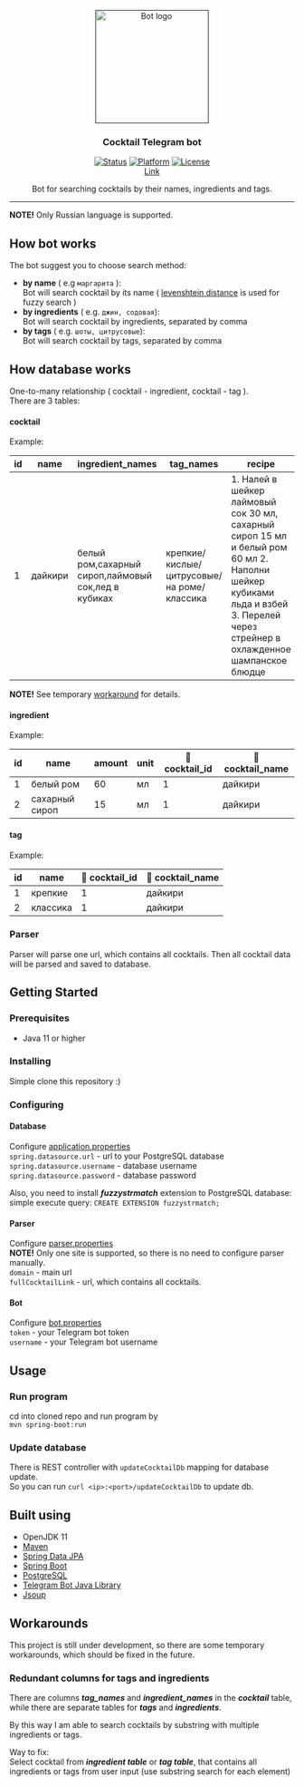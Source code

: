 <p align="center">
  <a href="" rel="noopener">
 <img width=200px height=200px src="https://i.imgur.com/RaZ0VEh.png" alt="Bot logo"></a>
</p>
<h3 align="center">Cocktail Telegram bot</h3> 

<div align="center">  

[![Status](https://img.shields.io/badge/status-active-success.svg)]()
[![Platform](https://img.shields.io/badge/platform-Telegram-blue.svg)](https://t.me/CocktailSearchBot)
[![License](https://img.shields.io/badge/license-MIT-yellow.svg)](/LICENSE.md)  
[Link](https://t.me/CocktailSearchBot)

</div>

<p align="center"> Bot for searching cocktails by their names, ingredients and tags. 
    <br> 
</p>

---

 
**NOTE!** Only Russian language is supported.


## How bot works
The bot suggest you to choose search method:
- **by name** ( e.g `маргарита` ):   
Bot will search cocktail by its name ( [levenshtein distance](https://en.wikipedia.org/wiki/Levenshtein_distance) is used for fuzzy search ) 
- **by ingredients** ( e.g. `джин, содовая`):  
Bot will search cocktail by ingredients, separated by comma 
- **by tags** ( e.g. `шоты, цитрусовые`):  
Bot will search cocktail by tags, separated by comma

## How database works
One-to-many relationship ( cocktail - ingredient, cocktail - tag ).  
There are 3 tables: 
#### cocktail
Example: 

| id  | name    | ingredient_names                                    | tag_names                                  | recipe                                                                                                                                                                         |
|-----|---------|-----------------------------------------------------|--------------------------------------------|--------------------------------------------------------------------------------------------------------------------------------------------------------------------------------|
| 1   | дайкири | белый ром,сахарный сироп,лаймовый сок,лед в кубиках | крепкие/кислые/цитрусовые/на роме/классика | 1. Налей в шейкер лаймовый сок 30 мл, сахарный сироп 15 мл и белый ром 60 мл 2. Наполни шейкер кубиками льда и взбей 3. Перелей через стрейнер в охлажденное шампанское блюдце |

**NOTE!** See temporary  [workaround](#redundant-columns-for-tags-and-ingredients) for details.

#### ingredient
Example:  

| id  | name           | amount | unit | 🔑 cocktail_id | 🔑 cocktail_name  |
|-----|----------------|--------|------|----------------|-------------------|
| 1   | белый ром      | 60     | мл   | 1              | дайкири           |
| 2   | сахарный сироп | 15     | мл   | 1              | дайкири           |



#### tag
Example:

| id  | name     | 🔑 cocktail_id | 🔑 cocktail_name |
|-----|----------|----------------|------------------|
| 1   | крепкие  | 1              | дайкири          |
| 2   | классика | 1              | дайкири          |

### Parser
Parser will parse one url, which contains all cocktails. Then all cocktail data will be parsed and saved to database.


## Getting Started
### Prerequisites
- Java 11 or higher

### Installing
Simple clone this repository :) 

### Configuring
#### Database 
Configure [application.properties](src/main/resources/application.properties)   
`spring.datasource.url` - url to your PostgreSQL database  
`spring.datasource.username` - database username  
`spring.datasource.password` - database password

Also, you need to install ***fuzzystrmatch*** extension to PostgreSQL database:  
simple execute query: `CREATE EXTENSION fuzzystrmatch;`

#### Parser 
Configure [parser.properties](src/main/resources/parser.properties)  
**NOTE!** Only one site is supported, so there is no need to configure parser manually.  
`domain` - main url  
`fullCocktailLink` - url, which contains all cocktails.

#### Bot 
Configure [bot.properties](src/main/resources/bot.properties)  
`token` - your Telegram bot token  
`username` - your Telegram bot username


## Usage
### Run program
cd into cloned repo and run program by  
`mvn spring-boot:run
`
### Update database
There is REST controller with `updateCocktailDb` mapping for database update.  
So you can run `curl <ip>:<port>/updateCocktailDb` to update db.

## Built using
- OpenJDK 11
- [Maven](https://maven.apache.org)
- [Spring Data JPA](https://spring.io/projects/spring-data-jpa)
- [Spring Boot](https://spring.io/projects/spring-boot)
- [PostgreSQL](https://www.postgresql.org)
- [Telegram Bot Java Library](https://github.com/rubenlagus/TelegramBots)
- [Jsoup](https://jsoup.org)


## Workarounds
This project is still under development, so there are some temporary workarounds, which should be fixed in the future.

### Redundant columns for tags and ingredients
There are columns ___tag_names___ and ___ingredient_names___ in the ___cocktail___ table, while there are separate tables for ___tags___ and ___ingredients___.

By this way I am able to search cocktails by substring with multiple ingredients or tags.

Way to fix:  
Select cocktail from ___ingredient table___ or ___tag table___, that contains all ingredients or tags from user input (use substring search for each element)




